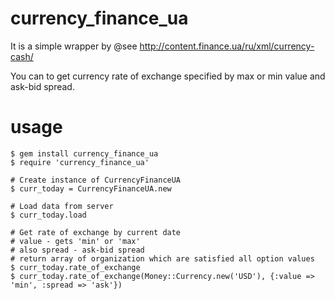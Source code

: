 currency_finance_ua
===================

It is a simple wrapper by @see http://content.finance.ua/ru/xml/currency-cash/

You can to get currency rate of exchange specified by max or min value and ask-bid spread.

usage
===================
    $ gem install currency_finance_ua
    $ require 'currency_finance_ua'

    # Create instance of CurrencyFinanceUA
    $ curr_today = CurrencyFinanceUA.new

    # Load data from server
    $ curr_today.load

    # Get rate of exchange by current date
    # value - gets 'min' or 'max'
    # also spread - ask-bid spread
    # return array of organization which are satisfied all option values
    $ curr_today.rate_of_exchange
    $ curr_today.rate_of_exchange(Money::Currency.new('USD'), {:value => 'min', :spread => 'ask'})
    

